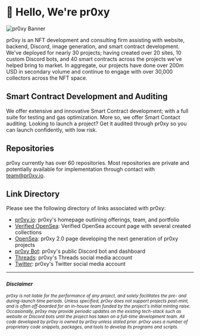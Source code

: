 # 👋 Hello, We're pr0xy

![pr0xy Banner](https://cdn.pr0xy.io/branding/pr0xy-github-banner.png)

pr0xy is an NFT development and consulting firm assisting with website, backend, Discord, image generation, and smart contract development. We've deployed for nearly 30 projects; having created over 20 sites, 10 custom Discord bots, and 40 smart contracts across the projects we've helped bring to market. In aggregate, our projects have done over 200m USD in secondary volume and continue to engage with over 30,000 collectors across the NFT space.

## Smart Contract Development and Auditing

We offer extensive and innovative Smart Contract development; with a full suite for testing and gas optimization. More so, we offer Smart Contact auditing. Looking to launch a project? Get it audited through pr0xy so you can launch confidently, with low risk.

## Repositories

pr0xy currently has over 60 repositories. Most repositories are private and potentially available for implementation through contact with [team@pr0xy.io](mailto:team@pr0xy.io).

## Link Directory

Please see the following directory of links associated with pr0xy:

- [pr0xy.io](https://pr0xy.io): pr0xy's homepage outlining offerings, team, and portfolio
- [Verified OpenSea](https://opensea.io/TeamPr0xy): Verified OpenSea account page with several created collections
- [OpenSea](https://opensea.io/pr0xy-io): pr0xy 2.0 page developing the next generation of pr0xy projects
- [pr0xy Bot](https://bot.pr0xy.io): pr0xy's public Discord bot and dashboard
- [Threads](https://www.threads.net/@pr0xy_io): pr0xy's Threads social media account
- [Twitter](https://twitter.com/pr0xy_io): pr0xy's Twitter social media account

---

### <sub>_**Disclaimer**_</sub>

<sub>_pr0xy is not liable for the performance of any project, and solely facilitates the pre- and during-launch time periods. Unless specified, pr0xy does not support projects post-mint, and is often off-boarded for an in-house team funded by the project's initial minting raise. Occasionally, pr0xy may provide periodic updates on the existing tech-stack such as website or Discord bots until the project has taken on a full-time development team. All code developed by pr0xy is owned by pr0xy unless stated prior. pr0xy uses a number of proprietary code snippets, packages, and tools to develop its programs and scripts._</sub>
